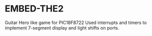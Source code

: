 # EMBED-THE2
Guitar Hero like game for PIC18F8722
Used interrupts and timers to implement 7-segment display and light shifts on ports.
